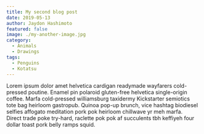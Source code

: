 ```yaml
---
title: My second blog post
date: 2019-05-13
author: Jaydon Hashimoto
featured: false
image: ./my-another-image.jpg
category:
  - Animals
  - Drawings
tags:
  - Penguins
  - Kotatsu
---
```

Lorem ipsum dolor amet helvetica cardigan readymade wayfarers cold-pressed poutine. Enamel pin polaroid gluten-free helvetica single-origin coffee. Marfa cold-pressed williamsburg taxidermy Kickstarter semiotics tote bag heirloom gastropub. Quinoa pop-up brunch, vice hashtag biodiesel selfies affogato meditation pork pok heirloom chillwave yr meh marfa. Direct trade poke try-hard, raclette pok pok af succulents tbh keffiyeh four dollar toast pork belly ramps squid.